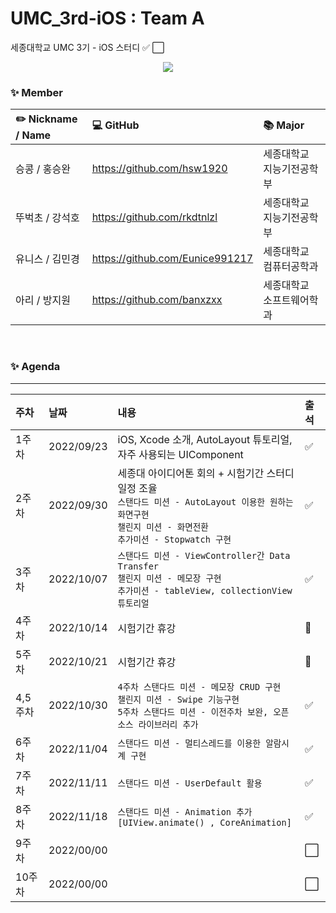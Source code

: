 # UMC_3rd-iOS : Team A
세종대학교 UMC 3기 - iOS 스터디 ✅ ⬜

<p align="center"><img src="https://user-images.githubusercontent.com/66902876/190977109-6432ee66-89d2-4513-aafe-cc0cbb034d96.png"></p>

### ✨ Member 
|✏️ Nickname / Name|💻 GitHub|📚 Major|
|:---|:---|:---|
|승콩 / 홍승완|https://github.com/hsw1920| 세종대학교 지능기전공학부|
|뚜벅초 / 강석호|https://github.com/rkdtnlzl| 세종대학교 지능기전공학부|
|유니스 / 김민경|https://github.com/Eunice991217| 세종대학교 컴퓨터공학과|
|아리 / 방지원|https://github.com/banxzxx| 세종대학교 소프트웨어학과|

<br>

### ✨ Agenda
---
|주차|날짜|내용|출석|
|:---|:---|:---|:---|
|1주차|2022/09/23|iOS, Xcode 소개, AutoLayout 튜토리얼, 자주 사용되는 UIComponent|✅|
|2주차|2022/09/30|세종대 아이디어톤 회의 + 시험기간 스터디 일정 조율<br> `스탠다드 미션 - AutoLayout 이용한 원하는 화면구현`<br>`챌린지 미션 - 화면전환`<br>`추가미션 - Stopwatch 구현`|✅|
|3주차|2022/10/07|`스탠다드 미션 - ViewController간 Data Transfer`<br>`챌린지 미션 - 메모장 구현`<br>`추가미션 - tableView, collectionView 튜토리얼`|✅|
|4주차|2022/10/14|시험기간 휴강|🛑|
|5주차|2022/10/21|시험기간 휴강|🛑|
|4,5주차|2022/10/30|`4주차 스탠다드 미션 - 메모장 CRUD 구현`<br>`챌린지 미션 - Swipe 기능구현`<br>`5주차 스탠다드 미션 - 이전주차 보완, 오픈소스 라이브러리 추가`|✅|
|6주차|2022/11/04|`스탠다드 미션 - 멀티스레드를 이용한 알람시계 구현`|✅|
|7주차|2022/11/11|`스탠다드 미션 - UserDefault 활용`|✅|
|8주차|2022/11/18|`스탠다드 미션 - Animation 추가[UIView.animate() , CoreAnimation]`|✅|
|9주차|2022/00/00||⬜|
|10주차|2022/00/00||⬜|

<br>
